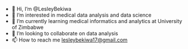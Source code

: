 - 👋 Hi, I’m @LesleyBekiwa
- 👀 I’m interested in medical data analysis and data science 
- 🌱 I’m currently learning medical informatics and analytics at University of Zimbabwe 
- 💞️ I’m looking to collaborate on data analysis 
- 📫 How to reach me lesleybekiwa17@gmail.com 

<!---
LesleyBekiwa/LesleyBekiwa is a ✨ special ✨ repository because its `README.md` (this file) appears on your GitHub profile.
You can click the Preview link to take a look at your changes.
--->

